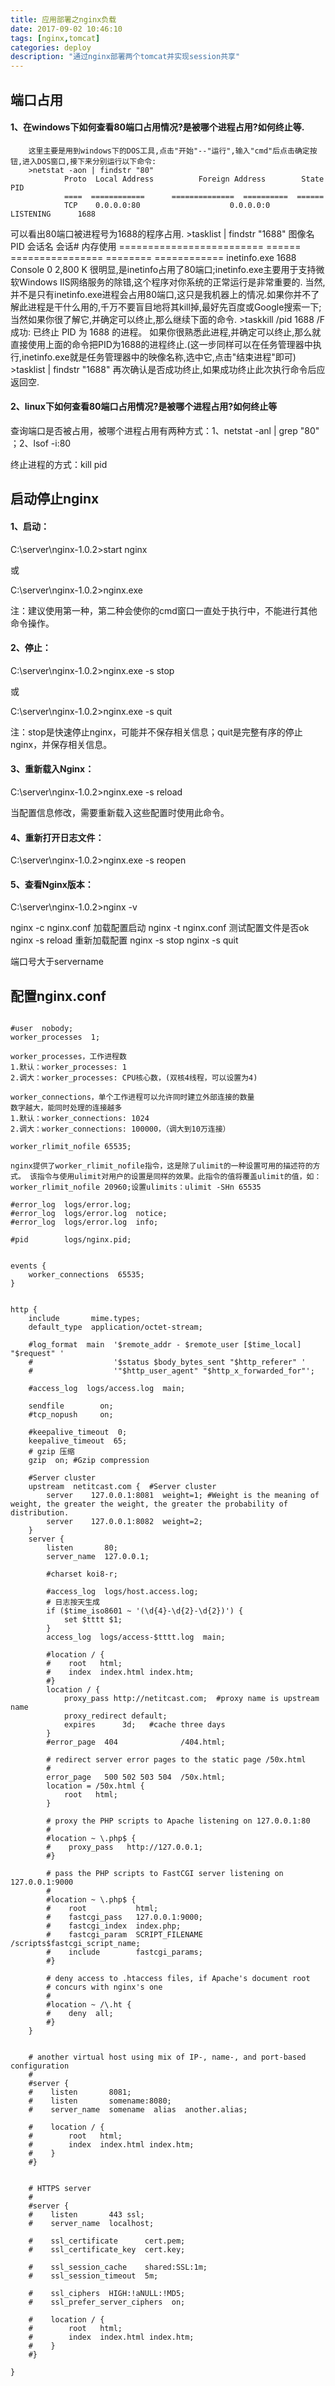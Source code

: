 ```yaml
---
title: 应用部署之nginx负载
date: 2017-09-02 10:46:10
tags: [nginx,tomcat]
categories: deploy
description: "通过nginx部署两个tomcat并实现session共享"
---
```


## 端口占用

#### 1、在windows下如何查看80端口占用情况?是被哪个进程占用?如何终止等.
        这里主要是用到windows下的DOS工具,点击"开始"--"运行",输入"cmd"后点击确定按钮,进入DOS窗口,接下来分别运行以下命令:
        >netstat -aon | findstr "80"
                Proto  Local Address          Foreign Address        State            PID
                ====  ============      ==============  ==========  ======
                TCP    0.0.0.0:80                    0.0.0.0:0                LISTENING      1688
可以看出80端口被进程号为1688的程序占用.
        >tasklist | findstr "1688"
图像名                                                PID            会话名                    会话#       内存使用
               ========================= ====== ================ ======== ============
               inetinfo.exe                                        1688           Console                      0              2,800 K
很明显,是inetinfo占用了80端口;inetinfo.exe主要用于支持微软Windows IIS网络服务的除错,这个程序对你系统的正常运行是非常重要的.
        当然,并不是只有inetinfo.exe进程会占用80端口,这只是我机器上的情况.如果你并不了解此进程是干什么用的,千万不要盲目地将其kill掉,最好先百度或Google搜索一下;当然如果你很了解它,并确定可以终止,那么继续下面的命令.
        >taskkill /pid 1688 /F
成功: 已终止 PID 为 1688 的进程。
如果你很熟悉此进程,并确定可以终止,那么就直接使用上面的命令把PID为1688的进程终止.(这一步同样可以在任务管理器中执行,inetinfo.exe就是任务管理器中的映像名称,选中它,点击"结束进程"即可)
        >tasklist | findstr "1688"
再次确认是否成功终止,如果成功终止此次执行命令后应返回空.

#### 2、linux下如何查看80端口占用情况?是被哪个进程占用?如何终止等

查询端口是否被占用，被哪个进程占用有两种方式：1、netstat -anl | grep "80" ；2、lsof -i:80

终止进程的方式：kill pid

## 启动停止nginx

#### 1、启动：

C:\server\nginx-1.0.2>start nginx

或

C:\server\nginx-1.0.2>nginx.exe

注：建议使用第一种，第二种会使你的cmd窗口一直处于执行中，不能进行其他命令操作。

#### 2、停止：

C:\server\nginx-1.0.2>nginx.exe -s stop

或

C:\server\nginx-1.0.2>nginx.exe -s quit


注：stop是快速停止nginx，可能并不保存相关信息；quit是完整有序的停止nginx，并保存相关信息。

#### 3、重新载入Nginx：

C:\server\nginx-1.0.2>nginx.exe -s reload

当配置信息修改，需要重新载入这些配置时使用此命令。

#### 4、重新打开日志文件：

C:\server\nginx-1.0.2>nginx.exe -s reopen

#### 5、查看Nginx版本：

C:\server\nginx-1.0.2>nginx -v


nginx -c nginx.conf 加载配置启动
nginx -t nginx.conf 测试配置文件是否ok
nginx -s reload 重新加载配置
nginx -s stop
nginx -s quit

端口号大于servername


## 配置nginx.conf

```

#user  nobody;
worker_processes  1;

worker_processes，工作进程数
1.默认：worker_processes: 1
2.调大：worker_processes: CPU核心数，(双核4线程，可以设置为4)

worker_connections，单个工作进程可以允许同时建立外部连接的数量
数字越大，能同时处理的连接越多
1.默认：worker_connections: 1024
2.调大：worker_connections: 100000，（调大到10万连接）

worker_rlimit_nofile 65535;

nginx提供了worker_rlimit_nofile指令，这是除了ulimit的一种设置可用的描述符的方式。 该指令与使用ulimit对用户的设置是同样的效果。此指令的值将覆盖ulimit的值，如：worker_rlimit_nofile 20960;设置ulimits：ulimit -SHn 65535

#error_log  logs/error.log;
#error_log  logs/error.log  notice;
#error_log  logs/error.log  info;

#pid        logs/nginx.pid;


events {
    worker_connections  65535;
}


http {
    include       mime.types;
    default_type  application/octet-stream;

    #log_format  main  '$remote_addr - $remote_user [$time_local] "$request" '
    #                  '$status $body_bytes_sent "$http_referer" '
    #                  '"$http_user_agent" "$http_x_forwarded_for"';

    #access_log  logs/access.log  main;

    sendfile        on;
    #tcp_nopush     on;

    #keepalive_timeout  0;
    keepalive_timeout  65;
    # gzip 压缩
    gzip  on; #Gzip compression

    #Server cluster 
    upstream  netitcast.com {  #Server cluster   
        server    127.0.0.1:8081  weight=1; #Weight is the meaning of weight, the greater the weight, the greater the probability of distribution. 
        server    127.0.0.1:8082  weight=2;  
    }
    server {
        listen       80;
        server_name  127.0.0.1;

        #charset koi8-r;

        #access_log  logs/host.access.log;
        # 日志按天生成
    	if ($time_iso8601 ~ '(\d{4}-\d{2}-\d{2})') {
            set $tttt $1;
        }
        access_log  logs/access-$tttt.log  main;

        #location / {
        #    root   html;
        #    index  index.html index.htm;
        #}
        location / {  
            proxy_pass http://netitcast.com;  #proxy name is upstream name
            proxy_redirect default;  
            expires      3d;   #cache three days
        }  
        #error_page  404              /404.html;

        # redirect server error pages to the static page /50x.html
        #
        error_page   500 502 503 504  /50x.html;
        location = /50x.html {
            root   html;
        }

        # proxy the PHP scripts to Apache listening on 127.0.0.1:80
        #
        #location ~ \.php$ {
        #    proxy_pass   http://127.0.0.1;
        #}

        # pass the PHP scripts to FastCGI server listening on 127.0.0.1:9000
        #
        #location ~ \.php$ {
        #    root           html;
        #    fastcgi_pass   127.0.0.1:9000;
        #    fastcgi_index  index.php;
        #    fastcgi_param  SCRIPT_FILENAME  /scripts$fastcgi_script_name;
        #    include        fastcgi_params;
        #}

        # deny access to .htaccess files, if Apache's document root
        # concurs with nginx's one
        #
        #location ~ /\.ht {
        #    deny  all;
        #}
    }


    # another virtual host using mix of IP-, name-, and port-based configuration
    #
    #server {
    #    listen       8081;
    #    listen       somename:8080;
    #    server_name  somename  alias  another.alias;

    #    location / {
    #        root   html;
    #        index  index.html index.htm;
    #    }
    #}


    # HTTPS server
    #
    #server {
    #    listen       443 ssl;
    #    server_name  localhost;

    #    ssl_certificate      cert.pem;
    #    ssl_certificate_key  cert.key;

    #    ssl_session_cache    shared:SSL:1m;
    #    ssl_session_timeout  5m;

    #    ssl_ciphers  HIGH:!aNULL:!MD5;
    #    ssl_prefer_server_ciphers  on;

    #    location / {
    #        root   html;
    #        index  index.html index.htm;
    #    }
    #}

}

```